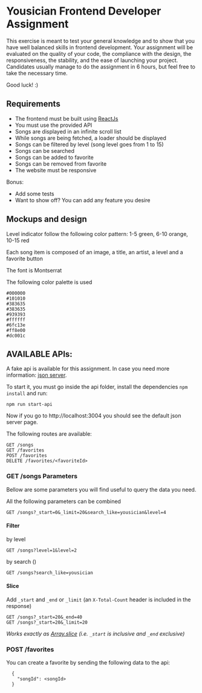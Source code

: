 # Yousician Frontend Developer Assignment

This exercise is meant to test your general knowledge and to show that you have well balanced skills in frontend development.
Your assignment will be evaluated on the quality of your code, the compliance with the design, the responsiveness, the stability,
and the ease of launching your project.
Candidates usually manage to do the assignment in 6 hours, but feel free to take the necessary time.

Good luck! :)

## Requirements

- The frontend must be built using [ReactJs](https://reactjs.org/)
- You must use the provided API
- Songs are displayed in an infinite scroll list
- While songs are being fetched, a loader should be displayed
- Songs can be filtered by level (song level goes from 1 to 15)
- Songs can be searched
- Songs can be added to favorite
- Songs can be removed from favorite
- The website must be responsive

Bonus:
- Add some tests
- Want to show off? You can add any feature you desire

## Mockups and design

Level indicator follow the following color pattern: 1-5 green, 6-10 orange, 10-15 red

Each song item is composed of an image, a title, an artist, a level and a favorite button

The font is Montserrat

The following color palette is used

    #000000
    #101010
    #383635
    #383635
    #939393
    #ffffff
    #6fc13e
    #ff8e00
    #dc001c


## AVAILABLE APIs:

A fake api is available for this assignment. In case you need more information: [json server](https://github.com/typicode/json-server).

To start it, you must go inside the api folder, install the dependencies `npm install` and run:

`npm run start-api`

Now if you go to http://localhost:3004 you should see the default json server page.

The following routes are available:

```
GET /songs
GET /favorites
POST /favorites
DELETE /favorites/<favoriteId>
```

### GET /songs Parameters

Bellow are some parameters you will find useful to query the data you need.

All the following parameters can be combined

```
GET /songs?_start=0&_limit=20&search_like=yousician&level=4
```

#### Filter

by level

```
GET /songs?level=1&level=2
```

by search ()

```
GET /songs?search_like=yousician
```

#### Slice

Add `_start` and `_end` or `_limit` (an `X-Total-Count` header is included in the response)

```
GET /songs?_start=20&_end=40
GET /songs?_start=20&_limit=20
```

_Works exactly as [Array.slice](https://developer.mozilla.org/en/docs/Web/JavaScript/Reference/Global_Objects/Array/slice) (i.e. `_start` is inclusive and `_end` exclusive)_

### POST /favorites

You can create a favorite by sending the following data to the api:

```
  {
    "songId": <songId>
  }
```
